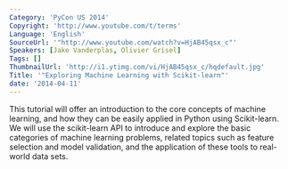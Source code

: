 ```yaml
---
Category: 'PyCon US 2014'
Copyright: 'http://www.youtube.com/t/terms'
Language: 'English'
SourceUrl: '"http://www.youtube.com/watch?v=HjAB45qsx_c"'
Speakers: [Jake Vanderplas, Olivier Grisel]
Tags: []
ThumbnailUrl: 'http://i1.ytimg.com/vi/HjAB45qsx_c/hqdefault.jpg'
Title: '"Exploring Machine Learning with Scikit-learn"'
date: '2014-04-11'
---
```

This tutorial will offer an introduction to the core concepts of machine learning, and how they can be easily applied in Python using Scikit-learn. We will use the scikit-learn API to introduce and explore the basic categories of machine learning problems, related topics such as feature selection and model validation, and the application of these tools to real-world data sets.